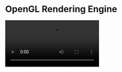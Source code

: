 # OpenGL Rendering Engine

<video src="20240209-1539-18.0747424.mp4" controls title="Title"></video>